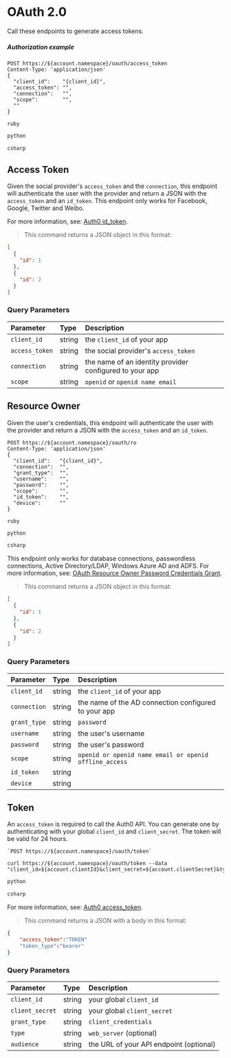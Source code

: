# OAuth 2.0

Call these endpoints to generate access tokens.

<h5 class="code-snippet-title">Authorization example</h5>

```http
POST https://${account.namespace}/oauth/access_token
Content-Type: 'application/json'
{
  "client_id":    "{client_id}",
  "access_token": "",
  "connection":   "",
  "scope":        "",
  ""
}
```

```shell
ruby
```

```javascript
python
```

```csharp
csharp
```

## Access Token

Given the social provider's `access_token` and the `connection`, this endpoint will authenticate the user with the provider and return a JSON with the `access_token` and an `id_token`. This endpoint only works for Facebook, Google, Twitter and Weibo.

<aside class="notice">
For more information, see: <a href="/tokens/id_token">Auth0 id_token</a>.
</aside>

> This command returns a JSON object in this format:

```json
[
  {
    "id": 1
  },
  {
    "id": 2
  }
]
```

### Query Parameters

| Parameter        | Type       | Description |
|:-----------------|:-----------|:------------|
| `client_id`      | string     | the `client_id` of your app |
| `access_token`   | string     | the social provider's `access_token` |
| `connection`     | string     | the name of an identity provider configured to your app |
| `scope`          | string     | `openid` or `openid name email` |

## Resource Owner

Given the user's credentials, this endpoint will authenticate the user with the provider and return a JSON with the `access_token` and an `id_token`.


```http
POST https://${account.namespace}/oauth/ro
Content-Type: 'application/json'
{
  "client_id":   "{client_id}",
  "connection":  "",
  "grant_type":  "",
  "username":    "",
  "password":    "",
  "scope":       "",
  "id_token":    "",
  "device":      ""
}
```

```shell
ruby
```

```javascript
python
```

```csharp
csharp
```

<aside class="notice">
This endpoint only works for database connections, passwordless connections, Active Directory/LDAP, Windows Azure AD and ADFS. For more information, see: <a href="/protocols#oauth-resource-owner-password-credentials-grant">OAuth Resource Owner Password Credentials Grant</a>.
</aside>

> This command returns a JSON object in this format:

```json
[
  {
    "id": 1
  },
  {
    "id": 2
  }
]
```

### Query Parameters

| Parameter        | Type       | Description |
|:-----------------|:-----------|:------------|
| `client_id`      | string     | the `client_id` of your app |
| `connection`     | string     | the name of the AD connection configured to your app |
| `grant_type`     | string     | `password` |
| `username`       | string     | the user's username |
| `password`       | string     | the user's password |
| `scope`         | string     | `openid or openid name email or openid offline_access` |
| `id_token`       | string     |  |
| `device`         | string     |  |

## Token

An `access_token` is required to call the Auth0 API. You can generate one by authenticating with your global `client_id` and `client_secret`. The token will be valid for 24 hours.

```http
`POST https://${account.namespace}/oauth/token`
```

```shell
curl https://${account.namespace}/oauth/token --data "client_id=${account.clientId}&client_secret=${account.clientSecret}&type=web_server&grant_type=client_credentials"
```

```javascript
python
```

```csharp
csharp
```

<aside class="notice">
For more information, see: <a href="/tokens/access_token">Auth0 access_token</a>.
</aside>

> This command returns a JSON with a body in this format:

```JSON
{
	"access_token":"TOKEN"
	"token_type":"bearer"
}
```

### Query Parameters

| Parameter        | Type       | Description |
|:-----------------|:-----------|:------------|
| `client_id`      | string     | your global `client_id` |
| `client_secret`  | string     | your global `client_secret` |
| `grant_type`     | string     | `client_credentials` |
| `type`     | string     | `web_server` (optional) |
| `audience`       | string     | the URL of your API endpoint (optional) |
